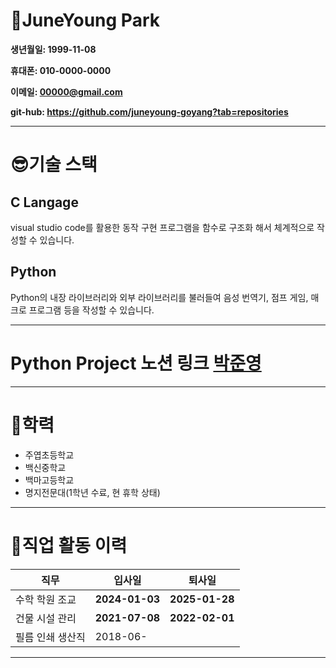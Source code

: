 # 🎇JuneYoung Park

**생년월일: 1999-11-08** 

**휴대폰: 010-0000-0000** 

**이메일: 00000@gmail.com**

**git-hub: https://github.com/juneyoung-goyang?tab=repositories**

---

# 😎기술 스택

## C Langage

visual studio code를 활용한 동작 구현 프로그램을 함수로 구조화 해서 체계적으로 작성할  수 있습니다.

## Python

Python의 내장 라이브러리와 외부 라이브러리를 불러들여 음성 번역기, 점프 게임, 매크로 프로그램 등을 작성할 수 있습니다.

---

# **Python Project 노션 링크** [박준영 ](https://www.notion.so/191ebaa8982b80b29983e7d44747bd00?pvs=21)

---

# 🏫학력

- 주엽초등학교
- 백신중학교
- 백마고등학교
- 명지전문대(1학년 수료, 현 휴학 상태)

---

# 🦝직업 활동 이력

| 직무 | 입사일 | 퇴사일 |
| --- | --- | --- |
| 수학 학원 조교 | **2024-01-03** | **2025-01-28** |
| 건물 시설 관리 | **2021-07-08** | **2022-02-01** |
| 필름 인쇄 생산직 | 2018-06- |  |

---

#
